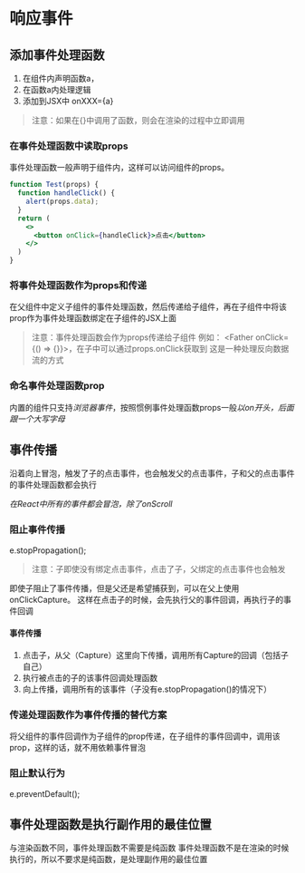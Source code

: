 # 响应事件
## 添加事件处理函数
1. 在组件内声明函数a，
2. 在函数a内处理逻辑
3. 添加到JSX中 onXXX={a}
> 注意：如果在{}中调用了函数，则会在渲染的过程中立即调用

### 在事件处理函数中读取props
事件处理函数一般声明于组件内，这样可以访问组件的props。

```jsx
function Test(props) {
  function handleClick() {
    alert(props.data);
  }
  return (
    <>
      <button onClick={handleClick}>点击</button>
    </>
  )
}
```

### 将事件处理函数作为props和传递
在父组件中定义子组件的事件处理函数，然后传递给子组件，再在子组件中将该prop作为事件处理函数绑定在子组件的JSX上面
> 注意：事件处理函数会作为props传递给子组件
> 例如： <Father onClick={() => {}}>，在子中可以通过props.onClick获取到
> 这是一种处理反向数据流的方式

### 命名事件处理函数prop
内置的组件只支持*浏览器事件*，按照惯例事件处理函数props一般*以on开头，后面跟一个大写字母*

## 事件传播
沿着向上冒泡，触发了子的点击事件，也会触发父的点击事件，子和父的点击事件的事件处理函数都会执行

*在React中所有的事件都会冒泡，除了onScroll*

### 阻止事件传播
e.stopPropagation();
> 注意：子即使没有绑定点击事件，点击了子，父绑定的点击事件也会触发

即使子阻止了事件传播，但是父还是希望捕获到，可以在父上使用 onClickCapture。
这样在点击子的时候，会先执行父的事件回调，再执行子的事件回调

#### 事件传播
1. 点击子，从父（Capture）这里向下传播，调用所有Capture的回调（包括子自己）
2. 执行被点击的子的该事件回调处理函数
3. 向上传播，调用所有的该事件（子没有e.stopPropagation()的情况下）

### 传递处理函数作为事件传播的替代方案
将父组件的事件回调作为子组件的prop传递，在子组件的事件回调中，调用该prop，这样的话，就不用依赖事件冒泡

### 阻止默认行为
e.preventDefault();


## 事件处理函数是执行副作用的最佳位置
与渲染函数不同，事件处理函数不需要是纯函数
事件处理函数不是在渲染的时候执行的，所以不要求是纯函数，是处理副作用的最佳位置
